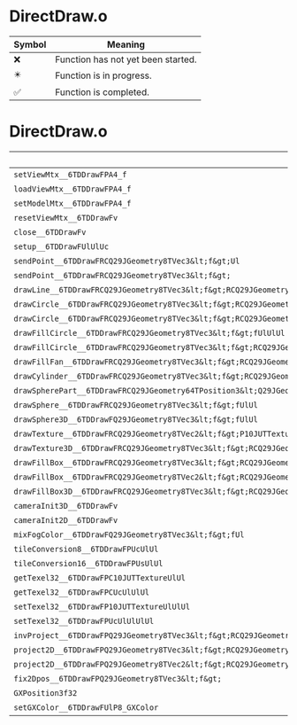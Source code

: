 # DirectDraw.o
| Symbol | Meaning 
| ------------- | ------------- 
| :x: | Function has not yet been started. 
| :eight_pointed_black_star: | Function is in progress. 
| :white_check_mark: | Function is completed. 


# DirectDraw.o
| Symbol | Decompiled? |
| ------------- | ------------- |
| `setViewMtx__6TDDrawFPA4_f` | :x: |
| `loadViewMtx__6TDDrawFPA4_f` | :x: |
| `setModelMtx__6TDDrawFPA4_f` | :x: |
| `resetViewMtx__6TDDrawFv` | :x: |
| `close__6TDDrawFv` | :x: |
| `setup__6TDDrawFUlUlUc` | :x: |
| `sendPoint__6TDDrawFRCQ29JGeometry8TVec3&lt;f&gt;Ul` | :x: |
| `sendPoint__6TDDrawFRCQ29JGeometry8TVec3&lt;f&gt;` | :x: |
| `drawLine__6TDDrawFRCQ29JGeometry8TVec3&lt;f&gt;RCQ29JGeometry8TVec3&lt;f&gt;Ul` | :x: |
| `drawCircle__6TDDrawFRCQ29JGeometry8TVec3&lt;f&gt;RCQ29JGeometry8TVec3&lt;f&gt;fUlUl` | :x: |
| `drawCircle__6TDDrawFRCQ29JGeometry8TVec3&lt;f&gt;RCQ29JGeometry8TVec3&lt;f&gt;RCQ29JGeometry8TVec3&lt;f&gt;fUlUl` | :x: |
| `drawFillCircle__6TDDrawFRCQ29JGeometry8TVec3&lt;f&gt;fUlUlUl` | :x: |
| `drawFillCircle__6TDDrawFRCQ29JGeometry8TVec3&lt;f&gt;RCQ29JGeometry8TVec3&lt;f&gt;fUlUl` | :x: |
| `drawFillFan__6TDDrawFRCQ29JGeometry8TVec3&lt;f&gt;RCQ29JGeometry8TVec3&lt;f&gt;RCQ29JGeometry8TVec3&lt;f&gt;UlffUl` | :x: |
| `drawCylinder__6TDDrawFRCQ29JGeometry8TVec3&lt;f&gt;RCQ29JGeometry8TVec3&lt;f&gt;fUlUlUl` | :x: |
| `drawSpherePart__6TDDrawFRCQ29JGeometry64TPosition3&lt;Q29JGeometry38TMatrix34&lt;Q29JGeometry13SMatrix34C&lt;f&gt;&gt;&gt;fffffUlUlUl` | :x: |
| `drawSphere__6TDDrawFRCQ29JGeometry8TVec3&lt;f&gt;fUlUl` | :x: |
| `drawSphere3D__6TDDrawFQ29JGeometry8TVec3&lt;f&gt;fUlUl` | :x: |
| `drawTexture__6TDDrawFRCQ29JGeometry8TVec2&lt;f&gt;P10JUTTextureRCQ29JGeometry8TVec2&lt;f&gt;` | :x: |
| `drawTexture3D__6TDDrawFRCQ29JGeometry8TVec3&lt;f&gt;RCQ29JGeometry8TVec3&lt;f&gt;RCQ29JGeometry8TVec3&lt;f&gt;ffP10JUTTexturebb` | :x: |
| `drawFillBox__6TDDrawFRCQ29JGeometry8TVec3&lt;f&gt;RCQ29JGeometry8TVec3&lt;f&gt;Ul` | :x: |
| `drawFillBox__6TDDrawFRCQ29JGeometry8TVec2&lt;f&gt;RCQ29JGeometry8TVec2&lt;f&gt;Ul` | :x: |
| `drawFillBox3D__6TDDrawFRCQ29JGeometry8TVec3&lt;f&gt;RCQ29JGeometry8TVec3&lt;f&gt;RCQ29JGeometry8TVec3&lt;f&gt;RCQ29JGeometry8TVec3&lt;f&gt;Ul` | :x: |
| `cameraInit3D__6TDDrawFv` | :x: |
| `cameraInit2D__6TDDrawFv` | :x: |
| `mixFogColor__6TDDrawFQ29JGeometry8TVec3&lt;f&gt;fUl` | :x: |
| `tileConversion8__6TDDrawFPUcUlUl` | :x: |
| `tileConversion16__6TDDrawFPUsUlUl` | :x: |
| `getTexel32__6TDDrawFPC10JUTTextureUlUl` | :x: |
| `getTexel32__6TDDrawFPCUcUlUlUl` | :x: |
| `setTexel32__6TDDrawFP10JUTTextureUlUlUl` | :x: |
| `setTexel32__6TDDrawFPUcUlUlUlUl` | :x: |
| `invProject__6TDDrawFPQ29JGeometry8TVec3&lt;f&gt;RCQ29JGeometry8TVec3&lt;f&gt;PA4_fPCfPCfb` | :x: |
| `project2D__6TDDrawFPQ29JGeometry8TVec3&lt;f&gt;RCQ29JGeometry8TVec3&lt;f&gt;` | :x: |
| `project2D__6TDDrawFPQ29JGeometry8TVec2&lt;f&gt;RCQ29JGeometry8TVec3&lt;f&gt;` | :x: |
| `fix2Dpos__6TDDrawFPQ29JGeometry8TVec3&lt;f&gt;` | :x: |
| `GXPosition3f32` | :x: |
| `setGXColor__6TDDrawFUlP8_GXColor` | :x: |
